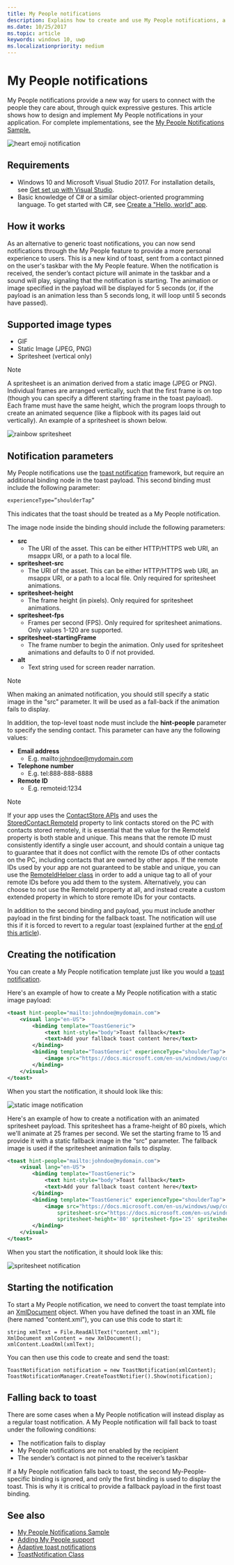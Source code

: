 ```yaml
---
title: My People notifications
description: Explains how to create and use My People notifications, a new kind of toast.
ms.date: 10/25/2017
ms.topic: article
keywords: windows 10, uwp
ms.localizationpriority: medium
---
```

# My People notifications

My People notifications provide a new way for users to connect with the people they care about, through quick expressive gestures. This article shows how to design and implement My People notifications in your application. For complete implementations, see the [My People Notifications Sample.](https://github.com/Microsoft/Windows-universal-samples/tree/dev/Samples/MyPeopleNotifications)

![heart emoji notification](images/heart-emoji-notification-small.gif)

## Requirements

+ Windows 10 and Microsoft Visual Studio 2017. For installation details, see [Get set up with Visual Studio](https://docs.microsoft.com/en-us/windows/uwp/get-started/get-set-up).
+ Basic knowledge of C# or a similar object-oriented programming language. To get started with C#, see [Create a "Hello, world" app](https://docs.microsoft.com/en-us/windows/uwp/get-started/create-a-hello-world-app-xaml-universal).

## How it works

As an alternative to generic toast notifications, you can now send notifications through the My People feature to provide a more personal experience to users. This is a new kind of toast, sent from a contact pinned on the user's taskbar with the My People feature. When the notification is received, the sender’s contact picture will animate in the taskbar and a sound will play, signaling that the notification is starting. The animation or image specified in the payload will be displayed for 5 seconds (or, if the payload is an animation less than 5 seconds long, it will loop until 5 seconds have passed).

## Supported image types

+ GIF
+ Static Image (JPEG, PNG)
+ Spritesheet (vertical only)

> [!NOTE]
> A spritesheet is an animation derived from a static image (JPEG or PNG). Individual frames are arranged vertically, such that the first frame is on top (though you can specify a different starting frame in the toast payload). Each frame must have the same height, which the program loops through to create an animated sequence (like a flipbook with its pages laid out vertically). An example of a spritesheet is shown below.

![rainbow spritesheet](images/shoulder-tap-rainbow-spritesheet.png)

## Notification parameters
My People notifications use the [toast notification](../design/shell/tiles-and-notifications/adaptive-interactive-toasts.md) framework, but require an additional binding node in the toast payload. This second binding must include the following parameter:

```xml
experienceType=”shoulderTap”
```

This indicates that the toast should be treated as a My People notification.

The image node inside the binding should include the following parameters:

+ **src**
    + The URI of the asset. This can be either HTTP/HTTPS web URI, an msappx URI, or a path to a local file.
+ **spritesheet-src**
    + The URI of the asset. This can be either HTTP/HTTPS web URI, an msappx URI, or a path to a local file. Only required for spritesheet animations.
+ **spritesheet-height**
    + The frame height (in pixels). Only required for spritesheet animations.
+ **spritesheet-fps**
    + Frames per second (FPS). Only required for spritesheet animations. Only values 1-120 are supported.
+ **spritesheet-startingFrame**
    + The frame number to begin the animation. Only used for spritesheet animations and defaults to 0 if not provided.
+ **alt**
    + Text string used for screen reader narration.

> [!NOTE]
> When making an animated notification, you should still specify a static image in the "src" parameter. It will be used as a fall-back if the animation fails to display.

In addition, the top-level toast node must include the **hint-people** parameter to specify the sending contact. This parameter can have any the following values:

+ **Email address** 
    + E.g. mailto:johndoe@mydomain.com
+ **Telephone number** 
    + E.g. tel:888-888-8888
+ **Remote ID** 
    + E.g. remoteid:1234

> [!NOTE]
> If your app uses the [ContactStore APIs](https://docs.microsoft.com/en-us/uwp/api/windows.applicationmodel.contacts.contactstore) and uses the [StoredContact.RemoteId](https://docs.microsoft.com/en-us/uwp/api/Windows.Phone.PersonalInformation.StoredContact.RemoteId) property to link contacts stored on the PC with contacts stored remotely, it is essential that the value for the RemoteId property is both stable and unique. This means that the remote ID must consistently identify a single user account, and should contain a unique tag to guarantee that it does not conflict with the remote IDs of other contacts on the PC, including contacts that are owned by other apps.
> If the remote IDs used by your app are not guaranteed to be stable and unique, you can use the [RemoteIdHelper class](https://msdn.microsoft.com/en-us/library/windows/apps/jj207024(v=vs.105).aspx#BKMK_UsingtheRemoteIdHelperclass) in order to add a unique tag to all of your remote IDs before you add them to the system. Alternatively, you can choose to not use the RemoteId property at all, and instead create a custom extended property in which to store remote IDs for your contacts.

In addition to the second binding and payload, you must include another payload in the first binding for the fallback toast. The notification will use this if it is forced to revert to a regular toast (explained further at the [end of this article](https://review.docs.microsoft.com/en-us/windows/uwp/contacts-and-calendar/my-people-notifications#falling-back-to-toast)).

## Creating the notification
You can create a My People notification template just like you would a [toast notification](../design/shell/tiles-and-notifications/adaptive-interactive-toasts.md).

Here's an example of how to create a My People notification with a static image payload:

```xml
<toast hint-people="mailto:johndoe@mydomain.com">
    <visual lang="en-US">
        <binding template="ToastGeneric">
            <text hint-style="body">Toast fallback</text>
            <text>Add your fallback toast content here</text>
        </binding>
        <binding template="ToastGeneric" experienceType="shoulderTap">
            <image src="https://docs.microsoft.com/en-us/windows/uwp/contacts-and-calendar/images/shoulder-tap-static-payload.png"/>
        </binding>
    </visual>
</toast>
```

When you start the notification, it should look like this:

![static image notification](images/static-image-notification-small.gif)

Here's an example of how to create a notification with an animated spritesheet payload. This spritesheet has a frame-height of 80 pixels, which we'll animate at 25 frames per second. We set the starting frame to 15 and provide it with a static fallback image in the “src” parameter. The fallback image is used if the spritesheet animation fails to display.

```xml
<toast hint-people="mailto:johndoe@mydomain.com">
    <visual lang="en-US">
        <binding template="ToastGeneric">
            <text hint-style="body">Toast fallback</text>
            <text>Add your fallback toast content here</text>
        </binding>
        <binding template="ToastGeneric" experienceType="shoulderTap">
            <image src="https://docs.microsoft.com/en-us/windows/uwp/contacts-and-calendar/images/shoulder-tap-pizza-static.png"
                spritesheet-src="https://docs.microsoft.com/en-us/windows/uwp/contacts-and-calendar/images/shoulder-tap-pizza-spritesheet.png"
                spritesheet-height='80' spritesheet-fps='25' spritesheet-startingFrame='15'/>
        </binding>
    </visual>
</toast>
```

When you start the notification, it should look like this:

![spritesheet notification](images/pizza-notification-small.gif)

## Starting the notification
To start a My People notification, we need to convert the toast template into an [XmlDocument](https://msdn.microsoft.com/en-us/library/windows/apps/windows.data.xml.dom.xmldocument.aspx) object. When you have defined the toast in an XML file (here named "content.xml"), you can use this code to start it:

```CSharp
string xmlText = File.ReadAllText("content.xml");
XmlDocument xmlContent = new XmlDocument();
xmlContent.LoadXml(xmlText);
```

You can then use this code to create and send the toast:

```CSharp
ToastNotification notification = new ToastNotification(xmlContent);
ToastNotificationManager.CreateToastNotifier().Show(notification);
```

## Falling back to toast
There are some cases when a My People notification will instead display as a regular toast notification. A My People notification will fall back to toast under the following conditions:

+ The notification fails to display
+ My People notifications are not enabled by the recipient
+ The sender’s contact is not pinned to the receiver’s taskbar

If a My People notification falls back to toast, the second My-People-specific binding is ignored, and only the first binding is used to display the toast. This is why it is critical to provide a fallback payload in the first toast binding.

## See also
+ [My People Notifications Sample](https://github.com/Microsoft/Windows-universal-samples/tree/dev/Samples/MyPeopleNotifications)
+ [Adding My People support](my-people-support.md)
+ [Adaptive toast notifications](../design/shell/tiles-and-notifications/adaptive-interactive-toasts.md)
+ [ToastNotification Class](https://docs.microsoft.com/en-us/uwp/api/windows.ui.notifications.toastnotification)